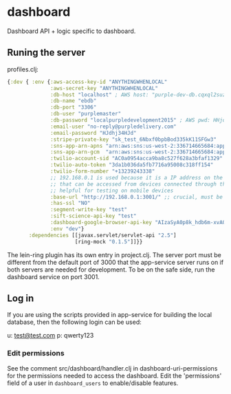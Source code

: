 # dashboard
Dashboard API + logic specific to dashboard.

## Runing the server

profiles.clj:

```clojure
{:dev { :env {:aws-access-key-id "ANYTHINGWHENLOCAL"
              :aws-secret-key "ANYTHINGWHENLOCAL"
              :db-host "localhost" ; AWS host: "purple-dev-db.cqxql2suz5ru.us-west-2.rds.amazonaws.com"
              :db-name "ebdb"
              :db-port "3306"
              :db-user "purplemaster"
              :db-password "localpurpledevelopment2015" ; AWS pwd: HHjdnb873HHjsnhhd
              :email-user "no-reply@purpledelivery.com"
              :email-password "HJdhj34HJd"
              :stripe-private-key "sk_test_6Nbxf0bpbBod335kK11SFGw3"
              :sns-app-arn-apns "arn:aws:sns:us-west-2:336714665684:app/APNS_SANDBOX/Purple" ;; sandbox is also used for couriers on prod
              :sns-app-arn-gcm  "arn:aws:sns:us-west-2:336714665684:app/GCM/Purple" ;; also used on prod
              :twilio-account-sid "AC0a0954acca9ba8c527f628a3bfaf1329"
              :twilio-auto-token "3da1b036da5fb7716a95008c318ff154"
              :twilio-form-number "+13239243338"
              ;; 192.168.0.1 is used because it is a IP address on the local LAN
              ;; that can be accessed from devices connected through the LAN
              ;; helpful for testing on mobile devices
              :base-url "http://192.168.0.1:3001/" ;; crucial, must be different than the app-service port!
              :has-ssl "NO"
              :segment-write-key "test"
              :sift-science-api-key "test"
              :dashboard-google-browser-api-key "AIzaSyA0p8k_hdb6m-xvAOosuYQnkDwjsn8NjFg"
              :env "dev"}
       :dependencies [[javax.servlet/servlet-api "2.5"]
                      [ring-mock "0.1.5"]]}}
```

The lein-ring plugin has its own entry in project.clj. The server port must be
different from the default port of 3000 that the app-service server runs on
if both servers are needed for development. To be on the safe side, run the
dashboard service on port 3001.

## Log in

If you are using the scripts provided in app-service for building the local
database, then the following login can be used:

u: test@test.com
p: qwerty123


### Edit permissions

See the comment src/dashboard/handler.clj in dashboard-uri-permissions
for the permissions needed to access the dashboard. Edit the 'permissions' field
of a user in `dashboard_users` to enable/disable features.
